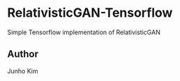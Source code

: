 # RelativisticGAN-Tensorflow
Simple Tensorflow implementation of RelativisticGAN

## Author
Junho Kim
